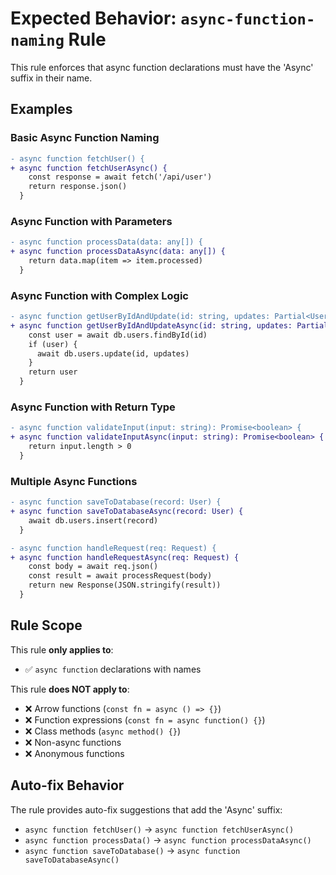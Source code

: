 # Expected Behavior: `async-function-naming` Rule

This rule enforces that async function declarations must have the 'Async' suffix in their name.

## Examples

### Basic Async Function Naming

```diff
- async function fetchUser() {
+ async function fetchUserAsync() {
    const response = await fetch('/api/user')
    return response.json()
  }
```

### Async Function with Parameters

```diff
- async function processData(data: any[]) {
+ async function processDataAsync(data: any[]) {
    return data.map(item => item.processed)
  }
```

### Async Function with Complex Logic

```diff
- async function getUserByIdAndUpdate(id: string, updates: Partial<User>) {
+ async function getUserByIdAndUpdateAsync(id: string, updates: Partial<User>) {
    const user = await db.users.findById(id)
    if (user) {
      await db.users.update(id, updates)
    }
    return user
  }
```

### Async Function with Return Type

```diff
- async function validateInput(input: string): Promise<boolean> {
+ async function validateInputAsync(input: string): Promise<boolean> {
    return input.length > 0
  }
```

### Multiple Async Functions

```diff
- async function saveToDatabase(record: User) {
+ async function saveToDatabaseAsync(record: User) {
    await db.users.insert(record)
  }

- async function handleRequest(req: Request) {
+ async function handleRequestAsync(req: Request) {
    const body = await req.json()
    const result = await processRequest(body)
    return new Response(JSON.stringify(result))
  }
```

## Rule Scope

This rule **only applies to**:

- ✅ `async function` declarations with names

This rule **does NOT apply to**:

- ❌ Arrow functions (`const fn = async () => {}`)
- ❌ Function expressions (`const fn = async function() {}`)
- ❌ Class methods (`async method() {}`)
- ❌ Non-async functions
- ❌ Anonymous functions

## Auto-fix Behavior

The rule provides auto-fix suggestions that add the 'Async' suffix:

- `async function fetchUser()` → `async function fetchUserAsync()`
- `async function processData()` → `async function processDataAsync()`
- `async function saveToDatabase()` → `async function saveToDatabaseAsync()`
